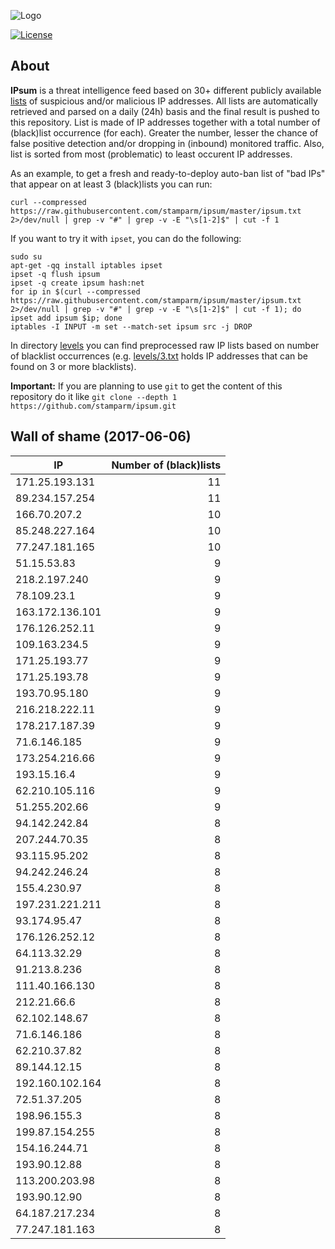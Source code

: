 ![Logo](logo.png)

[![License](https://img.shields.io/badge/license-Public_domain-red.svg)](https://wiki.creativecommons.org/wiki/Public_domain)

About
----

**IPsum** is a threat intelligence feed based on 30+ different publicly available [lists](https://github.com/stamparm/maltrail) of suspicious and/or malicious IP addresses. All lists are automatically retrieved and parsed on a daily (24h) basis and the final result is pushed to this repository. List is made of IP addresses together with a total number of (black)list occurrence (for each). Greater the number, lesser the chance of false positive detection and/or dropping in (inbound) monitored traffic. Also, list is sorted from most (problematic) to least occurent IP addresses.

As an example, to get a fresh and ready-to-deploy auto-ban list of "bad IPs" that appear on at least 3 (black)lists you can run:

```
curl --compressed https://raw.githubusercontent.com/stamparm/ipsum/master/ipsum.txt 2>/dev/null | grep -v "#" | grep -v -E "\s[1-2]$" | cut -f 1
```

If you want to try it with `ipset`, you can do the following:

```
sudo su
apt-get -qq install iptables ipset
ipset -q flush ipsum
ipset -q create ipsum hash:net
for ip in $(curl --compressed https://raw.githubusercontent.com/stamparm/ipsum/master/ipsum.txt 2>/dev/null | grep -v "#" | grep -v -E "\s[1-2]$" | cut -f 1); do ipset add ipsum $ip; done
iptables -I INPUT -m set --match-set ipsum src -j DROP
```

In directory [levels](levels) you can find preprocessed raw IP lists based on number of blacklist occurrences (e.g. [levels/3.txt](levels/3.txt) holds IP addresses that can be found on 3 or more blacklists).

**Important:** If you are planning to use `git` to get the content of this repository do it like `git clone --depth 1 https://github.com/stamparm/ipsum.git`

Wall of shame (2017-06-06)
----

|IP|Number of (black)lists|
|---|--:|
171.25.193.131|11
89.234.157.254|11
166.70.207.2|10
85.248.227.164|10
77.247.181.165|10
51.15.53.83|9
218.2.197.240|9
78.109.23.1|9
163.172.136.101|9
176.126.252.11|9
109.163.234.5|9
171.25.193.77|9
171.25.193.78|9
193.70.95.180|9
216.218.222.11|9
178.217.187.39|9
71.6.146.185|9
173.254.216.66|9
193.15.16.4|9
62.210.105.116|9
51.255.202.66|9
94.142.242.84|8
207.244.70.35|8
93.115.95.202|8
94.242.246.24|8
155.4.230.97|8
197.231.221.211|8
93.174.95.47|8
176.126.252.12|8
64.113.32.29|8
91.213.8.236|8
111.40.166.130|8
212.21.66.6|8
62.102.148.67|8
71.6.146.186|8
62.210.37.82|8
89.144.12.15|8
192.160.102.164|8
72.51.37.205|8
198.96.155.3|8
199.87.154.255|8
154.16.244.71|8
193.90.12.88|8
113.200.203.98|8
193.90.12.90|8
64.187.217.234|8
77.247.181.163|8
